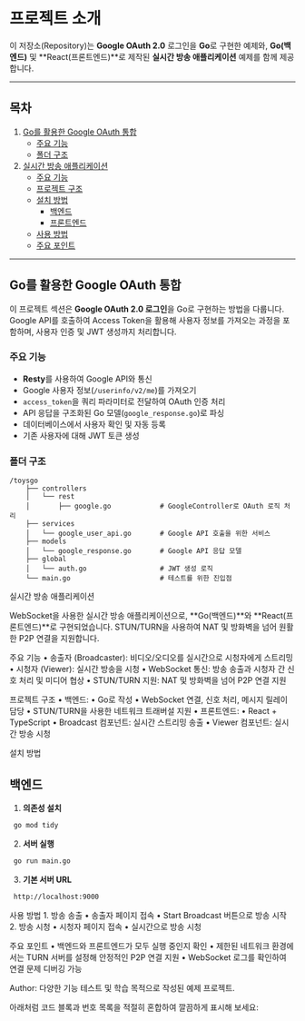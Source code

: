 # 프로젝트 소개

이 저장소(Repository)는 **Google OAuth 2.0** 로그인을 **Go**로 구현한 예제와, **Go(백엔드)** 및 **React(프론트엔드)**로 제작된 **실시간 방송 애플리케이션** 예제를 함께 제공합니다.

---

## 목차

1. [Go를 활용한 Google OAuth 통합](#go를-활용한-google-oauth-통합)
   - [주요 기능](#주요-기능)
   - [폴더 구조](#폴더-구조)
2. [실시간 방송 애플리케이션](#실시간-방송-애플리케이션)
   - [주요 기능](#주요-기능-1)
   - [프로젝트 구조](#프로젝트-구조)
   - [설치 방법](#설치-방법)
     - [백엔드](#백엔드)
     - [프론트엔드](#프론트엔드)
   - [사용 방법](#사용-방법)
   - [주요 포인트](#주요-포인트)

---

## Go를 활용한 Google OAuth 통합

이 프로젝트 섹션은 **Google OAuth 2.0 로그인**을 Go로 구현하는 방법을 다룹니다.  
Google API를 호출하여 Access Token을 활용해 사용자 정보를 가져오는 과정을 포함하며, 사용자 인증 및 JWT 생성까지 처리합니다.

### 주요 기능

- **Resty**를 사용하여 Google API와 통신
- Google 사용자 정보(`/userinfo/v2/me`)를 가져오기
- `access_token`을 쿼리 파라미터로 전달하여 OAuth 인증 처리
- API 응답을 구조화된 Go 모델(`google_response.go`)로 파싱
- 데이터베이스에서 사용자 확인 및 자동 등록
- 기존 사용자에 대해 JWT 토큰 생성

### 폴더 구조

```plaintext
/toysgo
    ├── controllers
    │   └── rest
    │       ├── google.go            # GoogleController로 OAuth 로직 처리
    ├── services
    │   └── google_user_api.go       # Google API 호출을 위한 서비스
    ├── models
    │   └── google_response.go       # Google API 응답 모델
    ├── global
    │   └── auth.go                  # JWT 생성 로직
    └── main.go                      # 테스트를 위한 진입점

```

실시간 방송 애플리케이션

WebSocket을 사용한 실시간 방송 애플리케이션으로, **Go(백엔드)**와 **React(프론트엔드)**로 구현되었습니다.
STUN/TURN을 사용하여 NAT 및 방화벽을 넘어 원활한 P2P 연결을 지원합니다.

주요 기능
• 송출자 (Broadcaster): 비디오/오디오를 실시간으로 시청자에게 스트리밍
• 시청자 (Viewer): 실시간 방송을 시청
• WebSocket 통신: 방송 송출과 시청자 간 신호 처리 및 미디어 협상
• STUN/TURN 지원: NAT 및 방화벽을 넘어 P2P 연결 지원

프로젝트 구조
• 백엔드:
• Go로 작성
• WebSocket 연결, 신호 처리, 메시지 릴레이 담당
• STUN/TURN을 사용한 네트워크 트래버설 지원
• 프론트엔드:
• React + TypeScript
• Broadcast 컴포넌트: 실시간 스트리밍 송출
• Viewer 컴포넌트: 실시간 방송 시청

설치 방법

## 백엔드

1. **의존성 설치**

```bash
 go mod tidy
```

2. **서버 실행**

```bash
 go run main.go
```

3. **기본 서버 URL**

```bash
 http://localhost:9000
```

사용 방법 1. 방송 송출
• 송출자 페이지 접속
• Start Broadcast 버튼으로 방송 시작 2. 방송 시청
• 시청자 페이지 접속
• 실시간으로 방송 시청

주요 포인트
• 백엔드와 프론트엔드가 모두 실행 중인지 확인
• 제한된 네트워크 환경에서는 TURN 서버를 설정해 안정적인 P2P 연결 지원
• WebSocket 로그를 확인하여 연결 문제 디버깅 가능

Author: 다양한 기능 테스트 및 학습 목적으로 작성된 예제 프로젝트.

아래처럼 코드 블록과 번호 목록을 적절히 혼합하여 깔끔하게 표시해 보세요:
